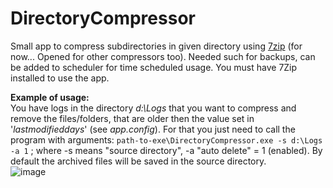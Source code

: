 # DirectoryCompressor
Small app to compress subdirectories in given directory using [7zip][1] (for now... Opened for other compressors too). Needed such for backups, can be added to scheduler for time scheduled usage. You must have 7Zip installed to use the app.    

**Example of usage:**    
You have logs in the directory *d:\Logs* that you want to compress and remove the files/folders, that are older then the value set in '*lastmodifieddays*' (see *app.config*). For that you just need to call the program with arguments: `path-to-exe\DirectoryCompressor.exe -s d:\Logs -a 1` ; where -s means "source directory", -a "auto delete" = 1 (enabled). By default the archived files will be saved in the source directory.    
![image](https://user-images.githubusercontent.com/1378866/151960175-1421c1e3-cc06-424e-b577-18a6a58433ec.png)

[1]:http://www.7-zip.org
